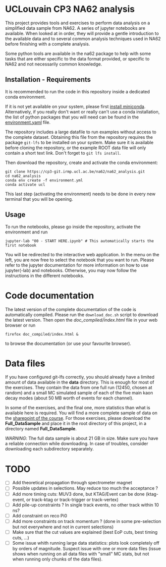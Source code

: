# UCLouvain CP3 NA62 analysis

This project provides tools and exercises to perform data analysis on a simplified data sample from NA62.
A series of jupyter notebooks are available. When looked at in order, they will provide a gentle introduction to the available data and to
several common analysis techniques used in NA62 before finishing with a complete analysis.

Some python tools are available in the na62 package to help with some tasks that are either specific to the data format provided, or specific to NA62 and not necessarily common knowledge.

## Installation - Requirements
It is recommended to run the code in this repository inside a dedicated conda environment.

If it is not yet available on your system, please first [install miniconda](https://conda.io/projects/conda/en/stable/user-guide/install/index.html).
Alternatively, if you really don't want or really can't use a conda installation, the list of python packages that you will need can be found in the [environment.yaml](environment.yml) file.

The repository includes a large datafile to run examples without access to the complete dataset. Obtaining this file from the repository requires the package `git-lfs` to be installed on your system. Make sure it is available before cloning the repository, or the example ROOT data file will only contain a short text link. Don't forget to `git lfs install`.

Then download the repository, create and activate the conda environment:
```
git clone https://cp3-git.irmp.ucl.ac.be/na62/na62_analysis.git
cd na62_analysis
conda env create -f environment.yml
conda activate ucl
```

This last step (activating the environment) needs to be done in every new terminal that you will be opening.

## Usage
To run the notebooks, please go inside the repository, activate the environment and run
```
jupyter-lab "00 - START HERE.ipynb" # This automatically starts the first notebook
```

You will be redirected to the interactive web application. In the menu on the left, you are now free to select the notebook that you want to run.
Please refer to the jupyter documentation for more information on how to use jupyter(-lab) and notebooks.
Otherwise, you may now follow the instructions in the different notebooks.


# Code documentation
The latest version of the complete documentation of the code is automatically compiled. Please run the `download_doc.sh`
script to download the latest version. Then open the *doc_compiled/index.html* file in your web browser or run
```
firefox doc_compiled/index.html &
```
to browse the documentation (or use your favourite browser).


# Data files
If you have configured git-lfs correctly, you should already have a limited amount of data available in the **data** directory. This is enough for most of the exercises. They contain the data from one full run (12450, chosen at random) and a small MC simulated sample of each of the five main kaon decay modes (about 50 MB worth of events for each channel).

In some of the exercises, and the final one, more statistics than what is available here is required. You will find a more complete sample of data on the [sharepoint of the course](https://uclouvain.sharepoint.com/:f:/s/O365G-LPHYS2233_NA62/ElCQK-vssOxAj-m9S7KcvsQBcpuWZ1Eqq7LliWjW0p4PeA?e=RxtlA3). For those exercises, please download the **Full_DataSample** and place it in the root directory of this project, in a directory named **Full_DataSample**.

*WARNING*: The full data sample is about 21 GB in size. Make sure you have a reliable connection while downloading. In case of troubles, consider downloading each subdirectory separately.

# TODO
 - [ ] Add theoretical propagation through spectrometer magnet
 - [ ] Possible updates in selections. May reduce too much the acceptance ?
  - [ ] Add more timing cuts: MUV3 done, but KTAG/Event can be done (ktag-event, or track-ktag or track-trigger or track-vertex)
  - [ ] Add pile-up constraints ? In single track events, no other track within 10 ns?
  - [ ] Add constraint on reco Pi0
  - [ ] Add more constraints on track momentum ? (done in some pre-selection but not everywhere and not in current selections)
 - [ ] Make sure that the cut values are explained (best EoP cuts, best timing cuts, ...)
 - [ ] Some issue whith running large data statistics: plots look completely off by orders of magnitude. Suspect issue with one or more data files (issue shows when running on all data files with "small" MC stats, but not when running only chunks of the data files).